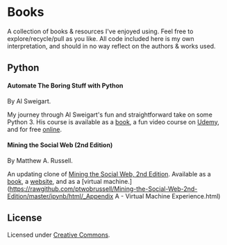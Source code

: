 # Books


A collection of books & resources I've enjoyed using. Feel free to explore/recycle/pull as you like. All code included here is my own interpretation, and should in no way reflect on the authors & works used.  


## Python


#### Automate The Boring Stuff with Python

  By Al Sweigart.

My journey through Al Sweigart's fun and straightforward take on some Python 3. His course is available as a [book](http://www.amazon.com/gp/product/1593275994/ref=as_li_qf_sp_asin_il_tl?ie=UTF8&camp=1789&creative=9325&creativeASIN=1593275994&linkCode=as2&tag=playwithpyth-20&linkId=2KIYOE7RFLG7D2RJ), a fun video course on [Udemy](udemy.com/automate), and for free [online](https://automatetheboringstuff.com/).

#### Mining the Social Web (2nd Edition)

By Matthew A. Russell.

An updating clone of [Mining the Social Web, 2nd Edition](https://github.com/ptwobrussell/Mining-the-Social-Web-2nd-Edition). Available as a [book](http://bit.ly/135dHfs), a [website](http://MiningTheSocialWeb.com), and as a [virtual machine.](https://rawgithub.com/ptwobrussell/Mining-the-Social-Web-2nd-Edition/master/ipynb/html/_Appendix A - Virtual Machine Experience.html)

## License

Licensed under [Creative Commons](https://creativecommons.org/licenses/).
